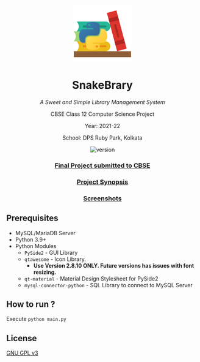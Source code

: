 <div align="center">
<img src="https://raw.githubusercontent.com/rnayabed/SnakeBrary/master/assets/app_icon.png" height="150" alt="logo">

# SnakeBrary

*A Sweet and Simple Library Management System*

CBSE Class 12 Computer Science Project

Year: 2021-22

School: DPS Ruby Park, Kolkata

![version](https://img.shields.io/badge/Version-1.0.0-SNAPSHOT-green)

### [Final Project submitted to CBSE](https://raw.githubusercontent.com/rnayabed/SnakeBrary/master/docs/project.pdf)

### [Project Synopsis](https://raw.githubusercontent.com/rnayabed/SnakeBrary/master/docs/synopsis.pdf)

### [Screenshots](https://github.com/rnayabed/SnakeBrary/blob/master/screenshots/README.md)

</div>

## Prerequisites

* MySQL/MariaDB Server
* Python 3.9+
* Python Modules
    * `PySide2` - GUI Library
    * `qtawesome` - Icon Library. 
        * **Use Version 2.8.10 ONLY. Future versions has issues with font resizing.**
    * `qt-material` - Material Design Stylesheet for PySide2
    * `mysql-connector-python` - SQL Library to connect to MySQL Server

## How to run ?

Execute `python main.py`

## License

[GNU GPL v3](https://github.com/rnayabed/SnakeBrary/blob/master/LICENSE)